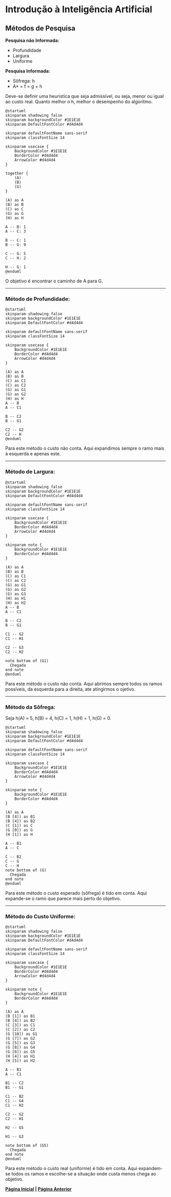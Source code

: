 # Introdução à Inteligência Artificial

## **Métodos de Pesquisa**

**Pesquisa não Informada:**
- Profundidade
- Largura
- Uniforme

**Pesquisa Informada:**
- Sôfrega: h
- A* = f = g + h

Deve-se definir uma heuristica que seja admissível, ou seja, menor ou igual ao custo real.
Quanto melhor o h, melhor o desempenho do algoritmo.

```plantuml
@startuml
skinparam shadowing false
skinparam backgroundColor #1E1E1E
skinparam DefaultFontColor #d4d4d4

skinparam defaultFontName sans-serif
skinparam classFontSize 14

skinparam usecase {
    BackgroundColor #1E1E1E
    BorderColor #d4d4d4
    ArrowColor #d4d4d4
}

together {
    (A)
    (B)
    (G)
}

(A) as A
(B) as B
(C) as C
(G) as G
(H) as H

A -- B: 1
A -- C: 3

B -- C: 1
B -- G: 9

C -- G: 5
C -- H: 2

H -- G: 1
@enduml
```
O objetivo é encontrar o caminho de A para G.

---

### **Método de Profundidade:**

```plantuml
@startuml
skinparam shadowing false
skinparam backgroundColor #1E1E1E
skinparam DefaultFontColor #d4d4d4

skinparam defaultFontName sans-serif
skinparam classFontSize 14

skinparam usecase {
    BackgroundColor #1E1E1E
    BorderColor #d4d4d4
    ArrowColor #d4d4d4
}

(A) as A
(B) as B
(C) as C1
(C) as C2
(G) as G1
(G) as G2
(H) as H
A -- B
A -- C1

B -- C2
B -- G1

C2 -- G2
C2 -- H
@enduml
```

Para este método o custo não conta. Aqui expandimos sempre o ramo mais à esquerda e apenas este.

---

### **Método de Largura:**

```plantuml
@startuml
skinparam shadowing false
skinparam backgroundColor #1E1E1E
skinparam DefaultFontColor #d4d4d4

skinparam defaultFontName sans-serif
skinparam classFontSize 14

skinparam usecase {
    BackgroundColor #1E1E1E
    BorderColor #d4d4d4
    ArrowColor #d4d4d4
}

skinparam note {
    BackgroundColor #1E1E1E
    BorderColor #d4d4d4
}

(A) as A
(B) as B
(C) as C1
(C) as C2
(G) as G1
(G) as G2
(G) as G3
(H) as H1
(H) as H2
A -- B
A -- C1

B -- C2
B -- G1

C1 -- G2
C1 -- H1

C2 -- G3
C2 -- H2

note bottom of (G1)
  Chegada
end note
@enduml
```

Para este método o custo não conta. Aqui abrimos sempre todos os ramos possíveis, da esquerda para a direita, ate atingirmos o ojetivo.

---

### **Método da Sôfrega:**

Seja h(A) = 5, h(B) = 4, h(C) = 1, h(H) = 1, h(G) = 0.

```plantuml
@startuml
skinparam shadowing false
skinparam backgroundColor #1E1E1E
skinparam DefaultFontColor #d4d4d4

skinparam defaultFontName sans-serif
skinparam classFontSize 14

skinparam usecase {
    BackgroundColor #1E1E1E
    BorderColor #d4d4d4
    ArrowColor #d4d4d4
}

skinparam note {
    BackgroundColor #1E1E1E
    BorderColor #d4d4d4
}

(A) as A
(B [4]) as B1
(B [4]) as B2
(C [1]) as C
(G [0]) as G
(H [1]) as H

A -- B1
A -- C

C -- B2
C -- G
C -- H
note bottom of (G)
  Chegada
end note
@enduml
```

Para este método o custo esperado (sôfrega) é tido em conta. Aqui expande-se o ramo que parece mais perto do objetivo.

---

### **Método do Custo Uniforme:**

```plantuml
@startuml
skinparam shadowing false
skinparam backgroundColor #1E1E1E
skinparam DefaultFontColor #d4d4d4

skinparam defaultFontName sans-serif
skinparam classFontSize 14

skinparam usecase {
    BackgroundColor #1E1E1E
    BorderColor #d4d4d4
    ArrowColor #d4d4d4
}

skinparam note {
    BackgroundColor #1E1E1E
    BorderColor #d4d4d4
}

(A) as A
(B [1]) as B1
(B [4]) as B2
(C [3]) as C1
(C [2]) as C2
(G [10]) as G1
(G [7]) as G2
(G [5]) as G3
(G [8]) as G4
(G [6]) as G5
(H [4]) as H1
(H [5]) as H2

A -- B1
A -- C1

B1 -- C2
B1 -- G1

C1 -- B2
C1 -- G4
C1 -- H2

C2 -- G2
C2 -- H1

H2 -- G5

H1 -- G3

note bottom of (G5)
  Chegada
end note
@enduml
```

Para este método o custo real (uniforme) é tido em conta. Aqui expandem-se todos os ramos e escolhe-se a situação onde custa menos chega ao objetivo.

**[Página Inicial](../../../index.md) | [Página Anterior](./Main.md)**